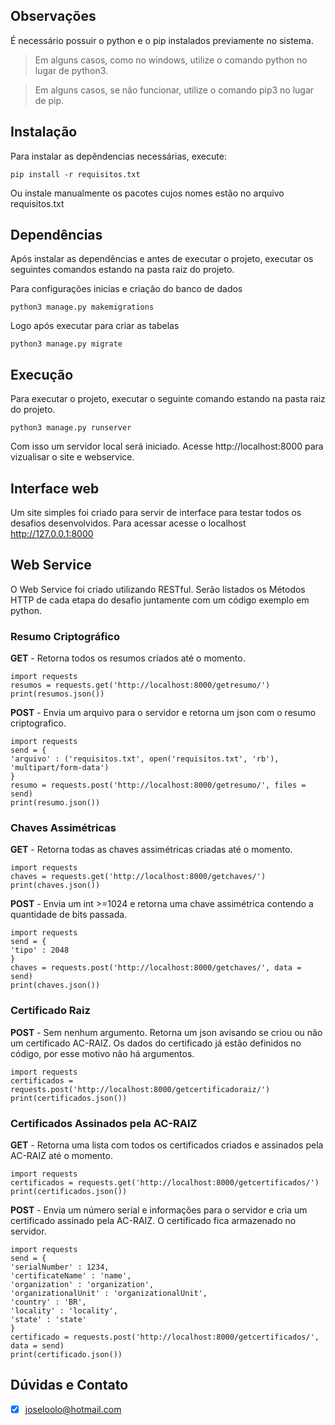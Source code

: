 <h2>Observações</h2>

É necessário possuir o python e o pip instalados previamente no sistema.
> Em alguns casos, como no windows, utilize o comando python no lugar de python3.

> Em alguns casos, se não funcionar, utilize o comando pip3 no lugar de pip.

<h2>Instalação</h2>

Para instalar as depêndencias necessárias, execute:
```
pip install -r requisitos.txt
```
Ou instale manualmente os pacotes cujos nomes estão no arquivo requisitos.txt

<h2>Dependências</h2>

Após instalar as dependências e antes de executar o projeto, executar os seguintes comandos estando na pasta raiz do projeto.

Para configurações inicias e criação do banco de dados
```
python3 manage.py makemigrations
```

Logo após executar para criar as tabelas
```
python3 manage.py migrate
```

<h2>Execução</h2>

Para executar o projeto, executar o seguinte comando estando na pasta raiz do projeto.
```
python3 manage.py runserver
```

Com isso um servidor local será iniciado. Acesse http://localhost:8000 para vizualisar o site e webservice.

<h2>Interface web</h2>

Um site simples foi criado para servir de interface para testar todos os desafios desenvolvidos.
Para acessar acesse o localhost http://127.0.0.1:8000

<h2>Web Service</h2>

O Web Service foi criado utilizando RESTful.
Serão listados os Métodos HTTP de cada etapa do desafio juntamente com um código exemplo em python.

<h3>Resumo Criptográfico</h3>

<b>GET</b> - Retorna todos os resumos criados até o momento.
```
import requests
resumos = requests.get('http://localhost:8000/getresumo/')
print(resumos.json())
```
<b>POST</b> - Envia um arquivo para o servidor e retorna um json com o resumo criptografico.
```
import requests
send = {
'arquivo' : ('requisitos.txt', open('requisitos.txt', 'rb'), 'multipart/form-data')
}
resumo = requests.post('http://localhost:8000/getresumo/', files = send)
print(resumo.json())
```

<h3>Chaves Assimétricas</h3>

<b>GET</b> - Retorna todas as chaves assimétricas criadas até o momento.
```
import requests
chaves = requests.get('http://localhost:8000/getchaves/')
print(chaves.json())
```
<b>POST</b> - Envia um int >=1024 e retorna uma chave assimétrica contendo a quantidade de bits passada.
```
import requests
send = {
'tipo' : 2048
}
chaves = requests.post('http://localhost:8000/getchaves/', data = send)
print(chaves.json())
```

<h3>Certificado Raiz</h3>

<b>POST</b> - Sem nenhum argumento. Retorna um json avisando se criou ou não um certificado AC-RAIZ.
Os dados do certificado já estão definidos no código, por esse motivo não há argumentos.
```
import requests
certificados = requests.post('http://localhost:8000/getcertificadoraiz/')
print(certificados.json())
```

<h3>Certificados Assinados pela AC-RAIZ</h3>

<b>GET</b> - Retorna uma lista com todos os certificados criados e assinados pela AC-RAIZ até o momento.
```
import requests
certificados = requests.get('http://localhost:8000/getcertificados/')
print(certificados.json())
```
<b>POST</b> - Envia um número serial e informações para o servidor e cria um certificado assinado pela AC-RAIZ. O certificado fica armazenado no servidor.
```
import requests
send = {
'serialNumber' : 1234,
'certificateName' : 'name',
'organization' : 'organization',
'organizationalUnit' : 'organizationalUnit',
'country' : 'BR',
'locality' : 'locality',
'state' : 'state'
}
certificado = requests.post('http://localhost:8000/getcertificados/', data = send)
print(certificado.json())
```

<h2>Dúvidas e Contato</h2>

- [X] joseloolo@hotmail.com
